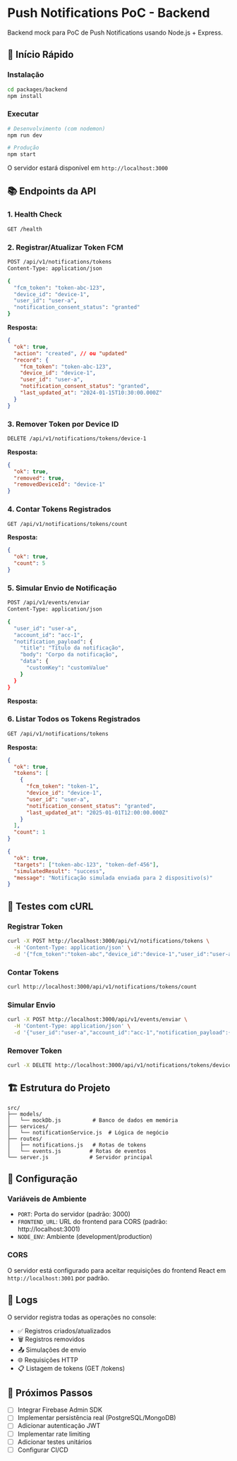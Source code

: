 # Push Notifications PoC - Backend

Backend mock para PoC de Push Notifications usando Node.js + Express.

## 🚀 Início Rápido

### Instalação

```bash
cd packages/backend
npm install
```

### Executar

```bash
# Desenvolvimento (com nodemon)
npm run dev

# Produção
npm start
```

O servidor estará disponível em `http://localhost:3000`

## 📚 Endpoints da API

### 1. Health Check

```bash
GET /health
```

### 2. Registrar/Atualizar Token FCM

```bash
POST /api/v1/notifications/tokens
Content-Type: application/json

{
  "fcm_token": "token-abc-123",
  "device_id": "device-1",
  "user_id": "user-a",
  "notification_consent_status": "granted"
}
```

**Resposta:**

```json
{
  "ok": true,
  "action": "created", // ou "updated"
  "record": {
    "fcm_token": "token-abc-123",
    "device_id": "device-1",
    "user_id": "user-a",
    "notification_consent_status": "granted",
    "last_updated_at": "2024-01-15T10:30:00.000Z"
  }
}
```

### 3. Remover Token por Device ID

```bash
DELETE /api/v1/notifications/tokens/device-1
```

**Resposta:**

```json
{
  "ok": true,
  "removed": true,
  "removedDeviceId": "device-1"
}
```

### 4. Contar Tokens Registrados

```bash
GET /api/v1/notifications/tokens/count
```

**Resposta:**

```json
{
  "ok": true,
  "count": 5
}
```

### 5. Simular Envio de Notificação

```bash
POST /api/v1/events/enviar
Content-Type: application/json

{
  "user_id": "user-a",
  "account_id": "acc-1",
  "notification_payload": {
    "title": "Título da notificação",
    "body": "Corpo da notificação",
    "data": {
      "customKey": "customValue"
    }
  }
}
```

**Resposta:**

### 6. Listar Todos os Tokens Registrados

```bash
GET /api/v1/notifications/tokens
```

**Resposta:**

```json
{
  "ok": true,
  "tokens": [
    {
      "fcm_token": "token-1",
      "device_id": "device-1",
      "user_id": "user-a",
      "notification_consent_status": "granted",
      "last_updated_at": "2025-01-01T12:00:00.000Z"
    }
  ],
  "count": 1
}
```

```json
{
  "ok": true,
  "targets": ["token-abc-123", "token-def-456"],
  "simulatedResult": "success",
  "message": "Notificação simulada enviada para 2 dispositivo(s)"
}
```

## 🧪 Testes com cURL

### Registrar Token

```bash
curl -X POST http://localhost:3000/api/v1/notifications/tokens \
  -H 'Content-Type: application/json' \
  -d '{"fcm_token":"token-abc","device_id":"device-1","user_id":"user-a","notification_consent_status":"granted"}'
```

### Contar Tokens

```bash
curl http://localhost:3000/api/v1/notifications/tokens/count
```

### Simular Envio

```bash
curl -X POST http://localhost:3000/api/v1/events/enviar \
  -H 'Content-Type: application/json' \
  -d '{"user_id":"user-a","account_id":"acc-1","notification_payload":{"title":"Oi","body":"Teste"}}'
```

### Remover Token

```bash
curl -X DELETE http://localhost:3000/api/v1/notifications/tokens/device-1
```

## 🏗️ Estrutura do Projeto

```
src/
├── models/
│   └── mockDb.js          # Banco de dados em memória
├── services/
│   └── notificationService.js  # Lógica de negócio
├── routes/
│   ├── notifications.js   # Rotas de tokens
│   └── events.js         # Rotas de eventos
└── server.js             # Servidor principal
```

## 🔧 Configuração

### Variáveis de Ambiente

- `PORT`: Porta do servidor (padrão: 3000)
- `FRONTEND_URL`: URL do frontend para CORS (padrão: http://localhost:3001)
- `NODE_ENV`: Ambiente (development/production)

### CORS

O servidor está configurado para aceitar requisições do frontend React em `http://localhost:3001` por padrão.

## 📝 Logs

O servidor registra todas as operações no console:

- ✅ Registros criados/atualizados
- 🗑️ Registros removidos
- 📤 Simulações de envio
- 🌐 Requisições HTTP
- 📋 Listagem de tokens (GET /tokens)

## 🔮 Próximos Passos

- [ ] Integrar Firebase Admin SDK
- [ ] Implementar persistência real (PostgreSQL/MongoDB)
- [ ] Adicionar autenticação JWT
- [ ] Implementar rate limiting
- [ ] Adicionar testes unitários
- [ ] Configurar CI/CD
